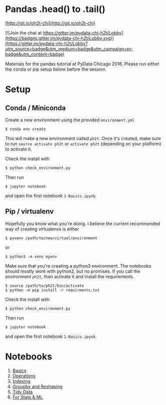 # Pandas .head() to .tail()

[http://git.io/ph2t-chi](http://git.io/ph2t-chi)

[![Join the chat at https://gitter.im/pydata-chi-h2t/Lobby](https://badges.gitter.im/pydata-chi-h2t/Lobby.svg)](https://gitter.im/pydata-chi-h2t/Lobby?utm_source=badge&utm_medium=badge&utm_campaign=pr-badge&utm_content=badge)

Materials for the pandas tutorial at PyData Chicago 2016.
Please run either the conda or pip setup below before the session.

# Setup

## Conda / Miniconda

Create a new environment using the provided `environment.yml`

```
$ conda env create
```

This will make a new environment called `ph2t`.
Once it's created, make sure to run `source activate ph2t` or `activate ph2t`
(depending on your platform) to activate it.

Check the install with

```
$ python check_environment.py
```

Then run

```
$ jupyter notebook
```

and open the first notebook `1-Basics.ipynb`.


## Pip / virtualenv

Hopefully you know what you're doing.
I believe the current recommended way of creating virtualenvs is either

```
$ pyvenv /path/to/new/virtual/environment
```

or

```
$ python3 -m venv myenv
```

Make sure that you're creating a python3 environment. The notebooks should
mostly work with python2, but no promises.
If you call the environment `ph2t`, then activate it and install the requirements.

```
$ source /path/to/ph2t/bin/activate
$ python -m pip install -r requirments.txt
```

Check the install with

```
$ python check_environment.py
```

Then run

```
$ jupyter notebook
```

and open the first notebook `1-Basics.ipynb`.

# Notebooks

1. [Basics](1-Basics.ipynb)
2. [Operations](2-Operations.ipynb)
3. [Indexing](3-Indexing.ipynb)
4. [Groupby and Reshaping](4-GroupbyAndReshaping.ipynb)
5. [Tidy Data](5-TidyData.ipynb)
6. [For Stats & ML](6-StatsAndML.ipynb)

